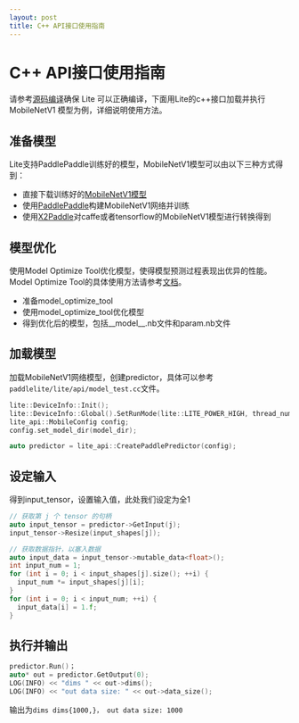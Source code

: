 ```yaml
---
layout: post
title: C++ API接口使用指南
---
```


# C++ API接口使用指南

请参考[源码编译](/source_compile)确保 Lite 可以正确编译，下面用Lite的c++接口加载并执行 MobileNetV1 模型为例，详细说明使用方法。

## 准备模型

Lite支持PaddlePaddle训练好的模型，MobileNetV1模型可以由以下三种方式得到：

- 直接下载训练好的[MobileNetV1模型](https://paddle-inference-dist.bj.bcebos.com/mobilenet_v1.tar.gz)
- 使用[PaddlePaddle](https://paddlepaddle.org.cn/)构建MobileNetV1网络并训练
- 使用[X2Paddle](/x2paddle)对caffe或者tensorflow的MobileNetV1模型进行转换得到

## 模型优化

使用Model Optimize Tool优化模型，使得模型预测过程表现出优异的性能。Model Optimize Tool的具体使用方法请参考[文档](/model_optimize_tool)。

- 准备model_optimize_tool
- 使用model_optimize_tool优化模型
- 得到优化后的模型，包括__model__.nb文件和param.nb文件

## 加载模型

加载MobileNetV1网络模型，创建predictor，具体可以参考```paddlelite/lite/api/model_test.cc```文件。
```c++
lite::DeviceInfo::Init();
lite::DeviceInfo::Global().SetRunMode(lite::LITE_POWER_HIGH, thread_num);
lite_api::MobileConfig config;
config.set_model_dir(model_dir);

auto predictor = lite_api::CreatePaddlePredictor(config);
```

## 设定输入

得到input_tensor，设置输入值，此处我们设定为全1

```cpp
// 获取第 j 个 tensor 的句柄
auto input_tensor = predictor->GetInput(j);
input_tensor->Resize(input_shapes[j]);

// 获取数据指针，以塞入数据
auto input_data = input_tensor->mutable_data<float>();
int input_num = 1;
for (int i = 0; i < input_shapes[j].size(); ++i) {
  input_num *= input_shapes[j][i];
}
for (int i = 0; i < input_num; ++i) {
  input_data[i] = 1.f;
}
```

## 执行并输出

```cpp
predictor.Run()；
auto* out = predictor.GetOutput(0);
LOG(INFO) << "dims " << out->dims();
LOG(INFO) << "out data size: " << out->data_size();
```

输出为```dims dims{1000,}， out data size: 1000```

